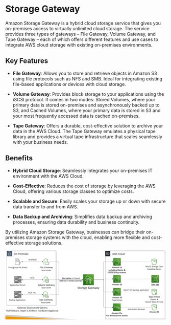 # Storage Gateway

Amazon Storage Gateway is a hybrid cloud storage service that gives you on-premises access to virtually unlimited cloud storage. The service provides three types of gateways – File Gateway, Volume Gateway, and Tape Gateway – each of which offers different features and use cases to integrate AWS cloud storage with existing on-premises environments.

## Key Features

- **File Gateway**: Allows you to store and retrieve objects in Amazon S3 using file protocols such as NFS and SMB. Ideal for integrating existing file-based applications or devices with cloud storage.

- **Volume Gateway**: Provides block storage to your applications using the iSCSI protocol. It comes in two modes: Stored Volumes, where your primary data is stored on-premises and asynchronously backed up to S3, and Cached Volumes, where your primary data is stored in S3 and your most frequently accessed data is cached on-premises.

- **Tape Gateway**: Offers a durable, cost-effective solution to archive your data in the AWS Cloud. The Tape Gateway emulates a physical tape library and provides a virtual tape infrastructure that scales seamlessly with your business needs.

## Benefits

- **Hybrid Cloud Storage**: Seamlessly integrates your on-premises IT environment with the AWS Cloud.

- **Cost-Effective**: Reduces the cost of storage by leveraging the AWS Cloud, offering various storage classes to optimize costs.

- **Scalable and Secure**: Easily scales your storage up or down with secure data transfer to and from AWS.

- **Data Backup and Archiving**: Simplifies data backup and archiving processes, ensuring data durability and business continuity.

By utilizing Amazon Storage Gateway, businesses can bridge their on-premises storage systems with the cloud, enabling more flexible and cost-effective storage solutions.

![Storage Gateway](../resources/images/storage-gateway.png)


